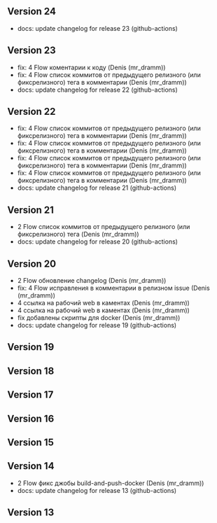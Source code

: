 ## Version 24
- docs: update changelog for release 23 (github-actions)

## Version 23
- fix: 4 Flow коментарии к коду (Denis (mr_dramm))
- fix: 4 Flow список коммитов от предыдущего релизного (или фиксрелизного) тега в комментарии (Denis (mr_dramm))
- docs: update changelog for release 22 (github-actions)

## Version 22
- fix: 4 Flow список коммитов от предыдущего релизного (или фиксрелизного) тега в комментарии (Denis (mr_dramm))
- fix: 4 Flow список коммитов от предыдущего релизного (или фиксрелизного) тега в комментарии (Denis (mr_dramm))
- fix: 4 Flow список коммитов от предыдущего релизного (или фиксрелизного) тега в комментарии (Denis (mr_dramm))
- fix: 4 Flow список коммитов от предыдущего релизного (или фиксрелизного) тега в комментарии (Denis (mr_dramm))
- docs: update changelog for release 21 (github-actions)

## Version 21
- 2 Flow список коммитов от предыдущего релизного (или фиксрелизного) тега (Denis (mr_dramm))
- docs: update changelog for release 20 (github-actions)

## Version 20
- 2 Flow обновление changelog (Denis (mr_dramm))
- fix: 4 Flow исправления в комментарии в релизном issue (Denis (mr_dramm))
- 4 ссылка на рабочий web в каментах (Denis (mr_dramm))
- 4 ссылка на рабочий web в каментах (Denis (mr_dramm))
- fix добавлены скрипты для docker (Denis (mr_dramm))
- docs: update changelog for release 19 (github-actions)

## Version 19


## Version 18


## Version 17


## Version 16


## Version 15


## Version 14
- 2 Flow фикс джобы build-and-push-docker (Denis (mr_dramm))
- docs: update changelog for release 13 (github-actions)

## Version 13
